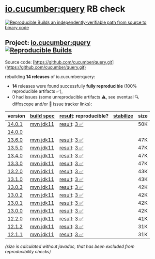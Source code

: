 [io.cucumber:query](https://central.sonatype.com/artifact/io.cucumber/query/versions) RB check
=======

[![Reproducible Builds](https://reproducible-builds.org/images/logos/rb.svg) an independently-verifiable path from source to binary code](https://reproducible-builds.org/)

## Project: [io.cucumber:query](https://central.sonatype.com/artifact/io.cucumber/query/versions) [![Reproducible Builds](https://img.shields.io/endpoint?url=https://raw.githubusercontent.com/jvm-repo-rebuild/reproducible-central/master/content/io/cucumber/query/badge.json)](https://github.com/jvm-repo-rebuild/reproducible-central/blob/master/content/io/cucumber/query/README.md)

Source code: [https://github.com/cucumber/query.git](https://github.com/cucumber/query.git)

rebuilding **14 releases** of io.cucumber:query:
- **14** releases were found successfully **fully reproducible** (100% reproducible artifacts :white_check_mark:),
- 0 had issues (some unreproducible artifacts :warning:, see eventual :mag: diffoscope and/or :memo: issue tracker links):

| version | [build spec](/BUILDSPEC.md) | [result](https://reproducible-builds.org/docs/jvm/): reproducible? | [stabilize](https://github.com/google/oss-rebuild/blob/main/cmd/stabilize/README.md) | size |
| -- | --------- | ------ | ------ | -- |
| [14.0.1](https://central.sonatype.com/artifact/io.cucumber/query/14.0.1/pom) | [mvn jdk11](query-14.0.1.buildspec) | [result](query-14.0.1.buildinfo): [3 :white_check_mark: ](query-14.0.1.buildcompare) | | 50K |
| [14.0.0](https://central.sonatype.com/artifact/io.cucumber/query/14.0.0/pom) | | | |
| [13.6.0](https://central.sonatype.com/artifact/io.cucumber/query/13.6.0/pom) | [mvn jdk11](query-13.6.0.buildspec) | [result](query-13.6.0.buildinfo): [3 :white_check_mark: ](query-13.6.0.buildcompare) | | 47K |
| [13.5.0](https://central.sonatype.com/artifact/io.cucumber/query/13.5.0/pom) | [mvn jdk11](query-13.5.0.buildspec) | [result](query-13.5.0.buildinfo): [3 :white_check_mark: ](query-13.5.0.buildcompare) | | 47K |
| [13.4.0](https://central.sonatype.com/artifact/io.cucumber/query/13.4.0/pom) | [mvn jdk11](query-13.4.0.buildspec) | [result](query-13.4.0.buildinfo): [3 :white_check_mark: ](query-13.4.0.buildcompare) | | 47K |
| [13.3.0](https://central.sonatype.com/artifact/io.cucumber/query/13.3.0/pom) | [mvn jdk11](query-13.3.0.buildspec) | [result](query-13.3.0.buildinfo): [3 :white_check_mark: ](query-13.3.0.buildcompare) | | 47K |
| [13.2.0](https://central.sonatype.com/artifact/io.cucumber/query/13.2.0/pom) | [mvn jdk11](query-13.2.0.buildspec) | [result](query-13.2.0.buildinfo): [3 :white_check_mark: ](query-13.2.0.buildcompare) | | 43K |
| [13.1.0](https://central.sonatype.com/artifact/io.cucumber/query/13.1.0/pom) | [mvn jdk11](query-13.1.0.buildspec) | [result](query-13.1.0.buildinfo): [3 :white_check_mark: ](query-13.1.0.buildcompare) | | 43K |
| [13.0.3](https://central.sonatype.com/artifact/io.cucumber/query/13.0.3/pom) | [mvn jdk11](query-13.0.3.buildspec) | [result](query-13.0.3.buildinfo): [3 :white_check_mark: ](query-13.0.3.buildcompare) | | 42K |
| [13.0.2](https://central.sonatype.com/artifact/io.cucumber/query/13.0.2/pom) | [mvn jdk11](query-13.0.2.buildspec) | [result](query-13.0.2.buildinfo): [3 :white_check_mark: ](query-13.0.2.buildcompare) | | 42K |
| [13.0.1](https://central.sonatype.com/artifact/io.cucumber/query/13.0.1/pom) | [mvn jdk11](query-13.0.1.buildspec) | [result](query-13.0.1.buildinfo): [3 :white_check_mark: ](query-13.0.1.buildcompare) | | 42K |
| [13.0.0](https://central.sonatype.com/artifact/io.cucumber/query/13.0.0/pom) | [mvn jdk11](query-13.0.0.buildspec) | [result](query-13.0.0.buildinfo): [3 :white_check_mark: ](query-13.0.0.buildcompare) | | 42K |
| [12.2.0](https://central.sonatype.com/artifact/io.cucumber/query/12.2.0/pom) | [mvn jdk11](query-12.2.0.buildspec) | [result](query-12.2.0.buildinfo): [3 :white_check_mark: ](query-12.2.0.buildcompare) | | 41K |
| [12.1.2](https://central.sonatype.com/artifact/io.cucumber/query/12.1.2/pom) | [mvn jdk11](query-12.1.2.buildspec) | [result](query-12.1.2.buildinfo): [3 :white_check_mark: ](query-12.1.2.buildcompare) | | 31K |
| [12.1.1](https://central.sonatype.com/artifact/io.cucumber/query/12.1.1/pom) | [mvn jdk11](query-12.1.1.buildspec) | [result](query-12.1.1.buildinfo): [3 :white_check_mark: ](query-12.1.1.buildcompare) | | 31K |

<i>(size is calculated without javadoc, that has been excluded from reproducibility checks)</i>
